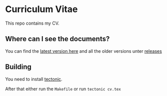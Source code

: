# Curriculum Vitae

This repo contains my CV.

## Where can I see the documents?

You can find the [latest version here](./releases/latest) and all the older versions unter [releases](https://github.com/nms-ev/legal/releases)

## Building

You need to install [tectonic](https://tectonic-typesetting.github.io).

After that either run the `Makefile` or run `tectonic cv.tex`
